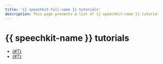 ```yaml
---
title: '{{ speechkit-full-name }} tutorials'
description: This page presents a list of {{ speechkit-name }} tutorials.
---
```


# {{ speechkit-name }} tutorials


* [{#T}](./recognizer-bot.md)
* [{#T}](./speechkit-integrarion-via-agi-gw.md)